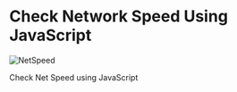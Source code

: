 # Check Network Speed Using JavaScript

![NetSpeed](https://www.tanaza.com/tanazaclassic/wp-content/uploads/2018/01/COUNTER-SPEED-01.png)


Check Net Speed using JavaScript
